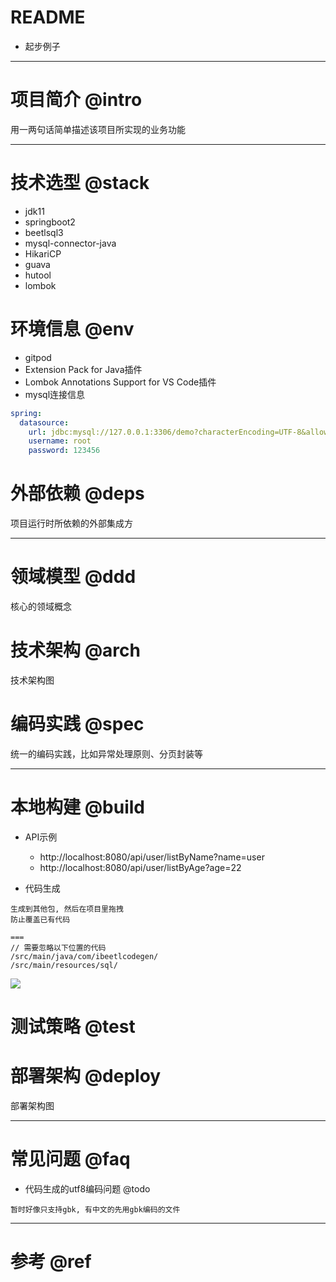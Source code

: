 # README

- 起步例子

---

# 项目简介 @intro

用一两句话简单描述该项目所实现的业务功能

---

# 技术选型 @stack

- jdk11
- springboot2
- beetlsql3
- mysql-connector-java
- HikariCP
- guava
- hutool
- lombok

# 环境信息 @env

- gitpod 
- Extension Pack for Java插件
- Lombok Annotations Support for VS Code插件
- mysql连接信息

```yml
spring:
  datasource:
    url: jdbc:mysql://127.0.0.1:3306/demo?characterEncoding=UTF-8&allowMultiQueries=true&serverTimezone=GMT%2B8
    username: root
    password: 123456
```

# 外部依赖 @deps

项目运行时所依赖的外部集成方

---

# 领域模型 @ddd

核心的领域概念

# 技术架构 @arch

技术架构图

# 编码实践 @spec

统一的编码实践，比如异常处理原则、分页封装等

---

# 本地构建 @build

- API示例
  - http://localhost:8080/api/user/listByName?name=user
  - http://localhost:8080/api/user/listByAge?age=22

- 代码生成

```
生成到其他包, 然后在项目里拖拽
防止覆盖已有代码

===
// 需要忽略以下位置的代码
/src/main/java/com/ibeetlcodegen/
/src/main/resources/sql/
```

![](https://luo0412.oss-cn-hangzhou.aliyuncs.com/1648279561998-cDWA8fjDWCFM.png)

# 测试策略 @test

# 部署架构 @deploy

部署架构图

---

# 常见问题 @faq

- 代码生成的utf8编码问题 @todo

```
暂时好像只支持gbk, 有中文的先用gbk编码的文件
```

---

# 参考 @ref
